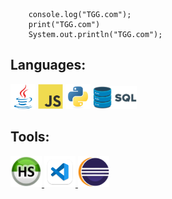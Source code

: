         console.log("TGG.com");
        print("TGG.com")
        System.out.println("TGG.com");
    


## Languages:
<p align="left"> <a href="#"><img src="https://raw.githubusercontent.com/devicons/devicon/master/icons/java/java-original.svg" alt="java" width="40" height="40"/></a> <a href="#"><img src="https://raw.githubusercontent.com/devicons/devicon/master/icons/javascript/javascript-original.svg" alt="javascript" width="40" height="40"/></a> <a href="#"><img src="https://raw.githubusercontent.com/devicons/devicon/master/icons/python/python-original.svg" alt="python" width="40" height="40"/></a> <a href="#"> <img width="70px" src="./picture/SQL.png" /> </a> </p>

## Tools:
<p align="left"> <a href="#"> <img width="50px" src="./picture/heidi.png" /> </a> <a href="#"> <img width="50px" src="./picture/vscode.png" /> </a> <a href="#"> <img width="50px" src="./picture/eclipse.png" /> </a> </p>



